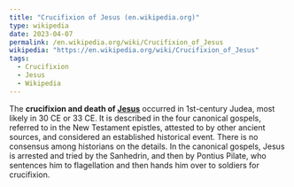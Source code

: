 ```yaml
---
title: "Crucifixion of Jesus (en.wikipedia.org)"
type: wikipedia
date: 2023-04-07
permalink: /en.wikipedia.org/wiki/Crucifixion_of_Jesus
wikipedia: "https://en.wikipedia.org/wiki/Crucifixion_of_Jesus"
tags:
  - Crucifixion
  - Jesus
  - Wikipedia
---
```

The **crucifixion and death of [Jesus](/en.wikipedia.org/wiki/Jesus)** occurred in 1st-century Judea, most likely in 30 CE or 33 CE. It is described in the four canonical gospels, referred to in the New Testament epistles, attested to by other ancient sources, and considered an established historical event. There is no consensus among historians on the details.
In the canonical gospels, Jesus is arrested and tried by the Sanhedrin, and then by Pontius Pilate, who sentences him to flagellation and then hands him over to soldiers for crucifixion.